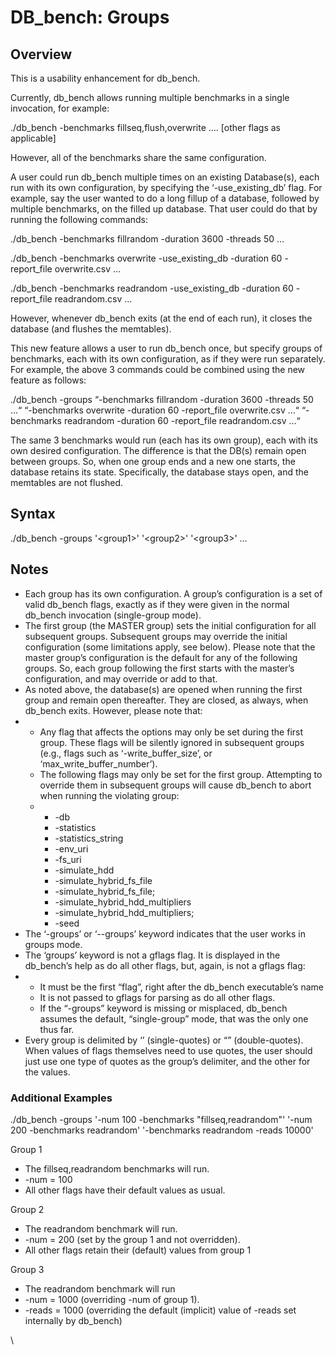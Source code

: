 # DB\_bench: Groups

## Overview

This is a usability enhancement for db\_bench.

Currently,  db\_bench allows running multiple benchmarks in a single invocation, for example:

./db\_bench -benchmarks fillseq,flush,overwrite …. \[other flags as applicable]

However, all of the benchmarks share the same configuration.

A user could run db\_bench multiple times on an existing Database(s), each run with its own configuration, by specifying the ‘-use\_existing\_db’ flag. For example, say the user wanted to do a long fillup of a database, followed by multiple benchmarks, on the filled up database. That user could do that by running the following commands:

./db\_bench -benchmarks fillrandom -duration 3600 -threads 50 …

./db\_bench -benchmarks overwrite -use\_existing\_db -duration 60 -report\_file overwrite.csv …

./db\_bench -benchmarks readrandom  -use\_existing\_db -duration 60 -report\_file readrandom.csv …

However, whenever db\_bench exits (at the end of each run), it closes the database (and flushes the memtables).

This new feature allows a user to run db\_bench once, but specify groups of benchmarks, each with its own configuration, as if they were run separately. For example, the above 3 commands could be combined using the new feature as follows:

./db\_bench -groups “-benchmarks fillrandom -duration 3600 -threads 50 …“ “-benchmarks overwrite -duration 60 -report\_file overwrite.csv …“ “-benchmarks readrandom  -duration 60 -report\_file readrandom.csv …“

The same 3 benchmarks would run (each has its own group), each with its own desired configuration. The difference is that the DB(s) remain open between groups. So, when one group ends and a new one starts, the database retains its state. Specifically, the database stays open, and the memtables are not flushed.

## Syntax

&#x20;./db\_bench -groups '\<group1>' '\<group2>' '\<group3>' …

## Notes

* Each group has its own configuration. A group’s configuration is a set of valid db\_bench flags, exactly as if they were given in the normal db\_bench invocation (single-group mode).
* &#x20;The first group (the MASTER group) sets the initial configuration for all subsequent groups. Subsequent groups may override the initial configuration (some limitations apply, see below). Please note that the master group’s configuration is the default for any of the following groups. So, each group following the first starts with the master’s configuration, and may override or add to that.
* As noted above, the database(s) are opened when running the first group and  remain open thereafter. They are closed, as always, when db\_bench exits. However, please note that:
*
  * Any flag that affects the options may only be set during the first group. These flags will be silently ignored in subsequent groups (e.g., flags such as ‘-write\_buffer\_size’, or ‘max\_write\_buffer\_number’).
  * The following flags may only be set for the first group. Attempting to override them in subsequent groups will cause db\_bench to abort when running the violating group:
  *
    * \-db
    * \-statistics
    * \-statistics\_string
    * \-env\_uri
    * \-fs\_uri
    * \-simulate\_hdd
    * \-simulate\_hybrid\_fs\_file
    * \-simulate\_hybrid\_fs\_file;
    * \-simulate\_hybrid\_hdd\_multipliers
    * \-simulate\_hybrid\_hdd\_multipliers;
    * &#x20;\-seed
* The ‘-groups’ or ‘--groups’ keyword indicates that the user works in groups mode.
* The ‘groups’ keyword is not a gflags flag. It is displayed in the db\_bench’s help as do all other flags, but, again, is not a gflags flag:
*
  * It must be the first “flag”, right after the db\_bench executable’s name
  * It is not passed to gflags for parsing as do all other flags.
  * If the “-groups” keyword is missing or misplaced, db\_bench assumes the default, “single-group” mode, that was the only one thus far.
* Every group is delimited by ‘’ (single-quotes) or “” (double-quotes). When values of flags themselves need to use quotes, the user should just use one type of quotes as  the group’s delimiter, and the other for the values.

### Additional Examples

&#x20;./db\_bench -groups '-num 100 -benchmarks "fillseq,readrandom"' '-num 200  -benchmarks readrandom' '-benchmarks readrandom -reads 10000'

Group 1

* The fillseq,readrandom benchmarks will run.
* \-num = 100
* All other flags have their default values as usual.

Group 2

* The readrandom benchmark will run.
* \-num = 200 (set by the group 1 and not overridden).
* All other flags retain their (default) values from group 1

Group 3

* The readrandom benchmark will run
* \-num = 1000 (overriding -num of group 1).
* \-reads = 1000 (overriding the default (implicit) value of -reads set internally by db\_bench)

&#x20;

\
